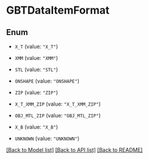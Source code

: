 # GBTDataItemFormat

## Enum


* `X_T` (value: `"X_T"`)

* `XMM` (value: `"XMM"`)

* `STL` (value: `"STL"`)

* `ONSHAPE` (value: `"ONSHAPE"`)

* `ZIP` (value: `"ZIP"`)

* `X_T_XMM_ZIP` (value: `"X_T_XMM_ZIP"`)

* `OBJ_MTL_ZIP` (value: `"OBJ_MTL_ZIP"`)

* `X_B` (value: `"X_B"`)

* `UNKNOWN` (value: `"UNKNOWN"`)


[[Back to Model list]](../README.md#documentation-for-models) [[Back to API list]](../README.md#documentation-for-api-endpoints) [[Back to README]](../README.md)


